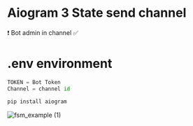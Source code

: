 # Aiogram 3 State send channel 
❗️ Bot admin in channel ✅ 
# .env environment 
```python 
TOKEN = Bot Token 
Channel = channel id
```
 
```python
pip install aiogram
```



![fsm_example (1)](https://github.com/themusharraf/Aiogram-State/assets/122869450/ba1c0f69-e2ef-40ee-b1b8-8cc3c0d9cbed)



